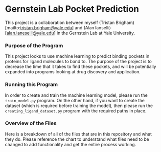 # Gernstein Lab Pocket Prediction

This project is a collaboration between myself (Tristan Brigham)[mailto:tristan.brigham@yale.edu] and (Alan Ianselli)[alan.ianeselli@yale.edu] in the Gernstein Lab at Yale University.

### Purpose of the Program

This project looks to use machine learning to predict binding pockets in proteins for ligand molecules to bond to. The purpose of the project is to decrease the time that it takes to find these pockets, and will be potentially expanded into programs looking at drug discovery and application. 


### Running this Program

In order to create and train the machine learning model, please run the `train_model.py` program. On the other hand, if you want to create the dataset (which is required before training the model), then please run the `creating_ligand_dataset.py` program with the required paths in place. 

### Overview of the Files

Here is a breakdown of all of the files that are in this repository and what they do. Please reference the chart to understand what files need to be changed to add functionality and get the entire process working. 